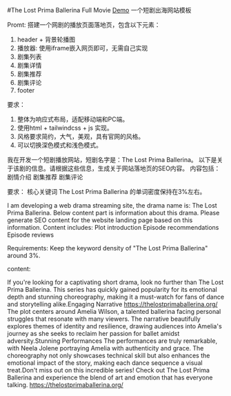 #The Lost Prima Ballerina Full Movie
[Demo](https://thelostprimaballerina.org)
一个短剧出海网站模板

Promt:
搭建一个网剧的播放页面落地页，包含以下元素：
1. header + 背景轮播图
2. 播放器: 使用iframe嵌入网页即可，无需自己实现
3. 剧集列表
4. 剧集详情
5. 剧集推荐
6. 剧集评论
6. footer

要求：
1. 整体为响应式布局，适配移动端和PC端。
2. 使用html + tailwindcss + js 实现。
3. 风格要求简约，大气，美观，具有官网的风格。
4. 可以切换深色模式和浅色模式。


我在开发一个短剧播放网站，短剧名字是：The Lost Prima Ballerina。
以下是关于该剧的信息。请根据这些信息，生成关于网站落地页的SEO内容。
内容包括：
剧情介绍
剧集推荐
剧集评论

要求：
核心关键词 The Lost Prima Ballerina 的单词密度保持在3%左右。

I am developing a web drama streaming site, the drama name is: The Lost Prima Ballerina.
Below content part is information about this drama. Please generate SEO content for the website landing page based on this information.
Content includes:
Plot introduction
Episode recommendations 
Episode reviews

Requirements:
Keep the keyword density of "The Lost Prima Ballerina" around 3%.

content:


If you're looking for a captivating short drama, look no further than The Lost Prima Ballerina. This series has quickly gained popularity for its emotional depth and stunning choreography, making it a must-watch for fans of dance and storytelling alike.Engaging Narrative  https://thelostprimaballerina.org/
The plot centers around Amelia Wilson, a talented ballerina facing personal struggles that resonate with many viewers. The narrative beautifully explores themes of identity and resilience, drawing audiences into Amelia's journey as she seeks to reclaim her passion for ballet amidst adversity.Stunning Performances
The performances are truly remarkable, with Neela Jolene portraying Amelia with authenticity and grace. The choreography not only showcases technical skill but also enhances the emotional impact of the story, making each dance sequence a visual treat.Don't miss out on this incredible series! Check out The Lost Prima Ballerina and experience the blend of art and emotion that has everyone talking. https://thelostprimaballerina.org/


